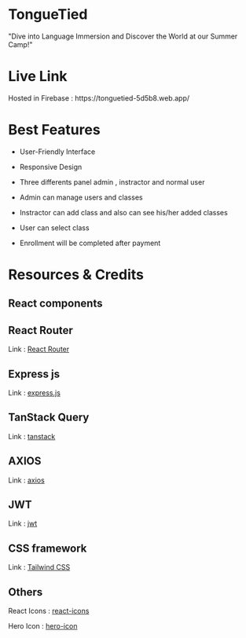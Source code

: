 <h1>TongueTied</h1>

<p> "Dive into Language Immersion and Discover the World at our Summer Camp!" </p>

<h1> Live Link </h1> 

<p> Hosted in Firebase : https://tonguetied-5d5b8.web.app/ </p>

<h1> Best Features </h1>

 * User-Friendly Interface 

 * Responsive Design 

 * Three differents panel admin , instractor and normal user

 * Admin can manage users and classes 

 * Instractor can add class and also can see his/her added classes

 * User can select class

 * Enrollment will be completed after payment

<h1> Resources & Credits </h1>

<h2> React components </h2>
 
<h2> React Router </h2>
 
<p>Link : <a href="https://reactrouter.com/en/main/start/tutorial" > React Router </a> <p>

<h2> Express js </h2>

<p>Link : <a href="https://expressjs.com/" > express.js </a> <p>

<h2> TanStack Query </h2>

<p>Link : <a href="https://tanstack.com/query/latest/docs/react/examples/react/basic" > tanstack </a> <p>

<h2> AXIOS </h2>

<p>Link : <a href="https://axios-http.com/docs/intro" > axios </a> <p>

<h2> JWT </h2>

<p>Link : <a href="https://jwt.io/libraries?language=Node.js" > jwt </a> <p>

<h2> CSS framework </h2>

<p>Link : <a href="https://tailwindcss.com/docs/installation" > Tailwind CSS </a> <p>

<h2> Others </h2>

<p>React Icons : <a href="https://react-icons.github.io/react-icons/" > react-icons </a> <p>

<p>Hero Icon : <a href="https://heroicons.com/" > hero-icon </a> <p>